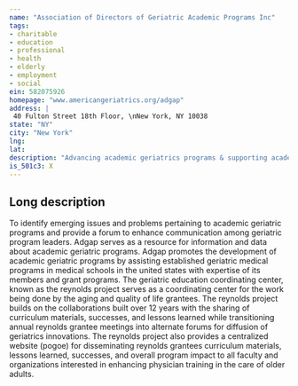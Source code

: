 ```yaml
---
name: "Association of Directors of Geriatric Academic Programs Inc"
tags:
- charitable
- education
- professional
- health
- elderly
- employment
- social
ein: 582075926
homepage: "www.americangeriatrics.org/adgap"
address: |
 40 Fulton Street 18th Floor, \nNew York, NY 10038
state: "NY"
city: "New York"
lng: 
lat: 
description: "Advancing academic geriatrics programs & supporting academic geriatrics program directors in order to benefit & aid patient care of the older adult, research in geriatrics, & teaching programs in geriatric medicine within accredited medical schools located in the us. "
is_501c3: X
---
```


## Long description

To identify emerging issues and problems pertaining to academic geriatric programs and provide a forum to enhance communication among geriatric program leaders. Adgap serves as a resource for information and data about academic geriatric programs. Adgap promotes the development of academic geriatric programs by assisting established geriatric medical programs in medical schools in the united states with expertise of its members and grant programs. The geriatric education coordinating center, known as the reynolds project serves as a coordinating center for the work being done by the aging and quality of life grantees. The reynolds project builds on the collaborations built over 12 years with the sharing of curriculum materials, successes, and lessons learned while transitioning annual reynolds grantee meetings into alternate forums for diffusion of geriatrics innovations. The reynolds project also provides a centralized website (pogoe) for disseminating reynolds grantees curriculum materials, lessons learned, successes, and overall program impact to all faculty and organizations interested in enhancing physician training in the care of older adults. 

